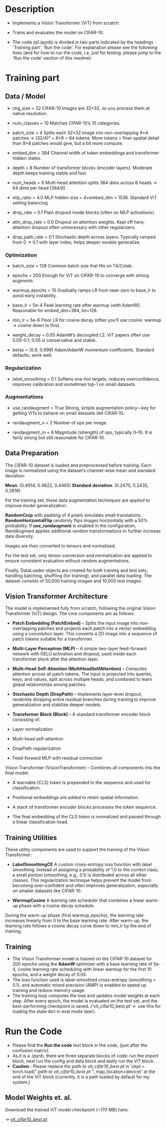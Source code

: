 # Description

- Implements a Vision Transformer (ViT) from scratch.
- Trains and evaluates the model on CIFAR-10.

- The code (q1.ipynb) is divided in two parts indicated by the headings : 'Training part', 'Run the code'. For explanation please see the following lines (and for how to run the code, i.e, just for testing, please jump to the 'Run the code' section of this readme):

# Training part 
## Data / Model

- img_size = 32
CIFAR-10 images are 32×32, so you process them at native resolution.

- num_classes = 10
Matches CIFAR-10’s 10 categories.

- patch_size = 4
Splits each 32×32 image into non-overlapping 4×4 patches → (32/4)² = 8×8 = 64 tokens.
More tokens = finer spatial detail than 8×8 patches would give, but a bit more compute.

- embed_dim = 384
Channel width of token embeddings and transformer hidden states. 

- depth = 8
Number of transformer blocks (encoder layers). Moderate depth keeps training stable and fast.

- num_heads = 6
Multi-head attention splits 384 dims across 6 heads → 64 dims per head (384/6). 

- mlp_ratio = 4.0
MLP hidden size = 4×embed_dim = 1536. Standard ViT setting balancing 

- drop_rate = 0.1
Plain dropout inside blocks (often on MLP activations). 

- attn_drop_rate = 0.0
Dropout on attention weights. Kept off here; attention dropout often unnecessary with other regularizers.

- drop_path_rate = 0.1
Stochastic depth across layers. Typically ramped from 0 → 0.1 with layer index; helps deeper models generalize.

### Optimization

- batch_size = 128
Common batch size that fits on T4/Colab.

- epochs = 200
Enough for ViT on CIFAR-10 to converge with strong augments.

- warmup_epochs = 10
Gradually ramps LR from near-zero to base_lr to avoid early instability.

- base_lr = 5e-4
Peak learning rate after warmup (with AdamW). Reasonable for embed_dim=384, bs=128.

- min_lr = 5e-6
Floor LR for cosine decay (often you’ll use cosine: warmup -> cosine down to this).

- weight_decay = 0.05
AdamW’s decoupled L2. ViT papers often use 0.05–0.1; 0.05 is conservative and stable.

- betas = (0.9, 0.999)
Adam/AdamW momentum coefficients. Standard defaults; work well.

### Regularization

- label_smoothing = 0.1
Softens one-hot targets, reduces overconfidence, improves calibration and sometimes top-1 on small datasets.

### Augmentations

- use_randaugment = True
Strong, simple augmentation policy—key for getting ViTs to behave on small datasets like CIFAR-10.

- randaugment_n = 2
Number of ops per image.

- randaugment_m = 9
Magnitude (strength) of ops, typically 0–10. 9 is fairly strong but still reasonable for CIFAR-10.


## Data Preparation

The CIFAR-10 dataset is loaded and preprocessed before training. Each image is normalized using the dataset’s channel-wise mean and standard deviation:

**Mean**: (0.4914, 0.4822, 0.4465)
**Standard deviation**: (0.2470, 0.2435, 0.2616)

For the training set, these data augmentation techniques are applied to improve model generalization:

**RandomCrop** with padding of 4 pixels simulates small translations.
**RandomHorizontalFlip** randomly flips images horizontally with a 50% probability.
If **use_randaugment** is enabled in the configuration, RandAugment applies additional random transformations to further increase data diversity.

Images are then converted to tensors and normalized.

For the test set, only tensor conversion and normalization are applied to ensure consistent evaluation without random augmentations.

Finally, DataLoader objects are created for both training and test sets, handling batching, shuffling (for training), and parallel data loading. The dataset consists of 50,000 training images and 10,000 test images.


## Vision Transformer Architecture

The model is implemented fully from scratch, following the original Vision Transformer (ViT) design. The core components are as follows:

- **Patch Embedding (PatchEmbed)** – Splits the input image into non-overlapping patches and projects each patch into a vector embedding using a convolution layer. This converts a 2D image into a sequence of patch tokens suitable for a transformer.

- **Multi-Layer Perceptron (MLP)** – A simple two-layer feed-forward network with GELU activation and dropout, used inside each transformer block after the attention layer.

- **Multi-Head Self-Attention (MultiHeadSelfAttention)** – Computes attention across all patch tokens. The input is projected into queries, keys, and values, split across multiple heads, and combined to learn global relationships among patches.

- **Stochastic Depth (DropPath)** – Implements layer-level dropout, randomly dropping entire residual branches during training to improve generalization and stabilize deeper models.

- **Transformer Block (Block)** – A standard transformer encoder block consisting of:

- Layer normalization
- Multi-head self-attention
- DropPath regularization
- Feed-forward MLP with residual connection

Vision Transformer (VisionTransformer) – Combines all components into the final model:

- A learnable [CLS] token is prepended to the sequence and used for classification.

- Positional embeddings are added to retain spatial information.

- A stack of transformer encoder blocks processes the token sequence.

- The final embedding of the CLS token is normalized and passed through a linear classification head.


## Training Utilities

These utility components are used to support the training of the Vision Transformer:

- **LabelSmoothingCE**
A custom cross-entropy loss function with label smoothing. Instead of assigning a probability of 1.0 to the correct class, a small portion (smoothing, e.g., 0.1) is distributed across all other classes.
This regularization technique helps prevent the model from becoming over-confident and often improves generalization, especially on smaller datasets like CIFAR-10.

- **WarmupCosine**
A learning rate scheduler that combines a linear warm-up phase with a cosine decay schedule:

During the warm-up phase (first warmup_epochs), the learning rate increases linearly from 0 to the base learning rate.
After warm-up, the learning rate follows a cosine decay curve down to min_lr by the end of training.

## Training

- The Vision Transformer model is trained on the CIFAR-10 dataset for 200 epochs using the **AdamW** optimizer with a base learning rate of 5e-4, cosine learning rate scheduling with linear warmup for the first 10 epochs, and a weight decay of 0.05.
- The loss function used is label-smoothed cross-entropy (smoothing = 0.1), and automatic mixed precision (AMP) is enabled to speed up training and reduce memory usage.
- The training loop computes the loss and updates model weights at each step. After every epoch, the model is evaluated on the test set, and the best-performing checkpoint is saved. ('vit_cifar10_best.pt' <- use this for loading the state dict in eval mode later).

# Run the Code

- Please find the **Run the code** text block in the code, (just after the confusion matrix).
- As,it is a .ipynb, there are three separate blocks of code: run the import block, next run the config and data block and lastly run the ViT block.
- **Caution** : Please replace the *path to vit_cifar10_best.pt* in 'ckpt = torch.load(" *path to vit_cifar10_best.pt* ", map_location=device)' at the end of the ViT block (currently, it is a path loaded by default for my system.)


## Model Weights et. al.

Download the trained ViT model checkpoint (~170 MB) here:

-> [vit_cifar10_best.pt]([https://drive.google.com/drive/folders/1VdleYd4RGSYVDqBznzJfTGynxc5AFS0Z](https://drive.google.com/file/d/1weIWlvpaD9tIvov-K5BieyFK5sipCt-M/view?usp=drive_link))


